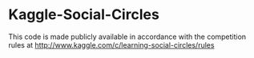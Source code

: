 Kaggle-Social-Circles
=====================

This code is made publicly available in accordance with the competition rules at http://www.kaggle.com/c/learning-social-circles/rules
